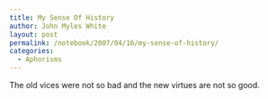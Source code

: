 ```yaml
---
title: My Sense Of History
author: John Myles White
layout: post
permalink: /notebook/2007/04/16/my-sense-of-history/
categories:
  - Aphorisms
---
```


The old vices were not so bad and the new virtues are not so good.
